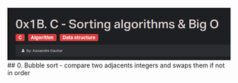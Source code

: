 ![sort algorithm](assets/sort.png)## 0. Bubble sort - compare two adjacents integers and swaps them if not in order
